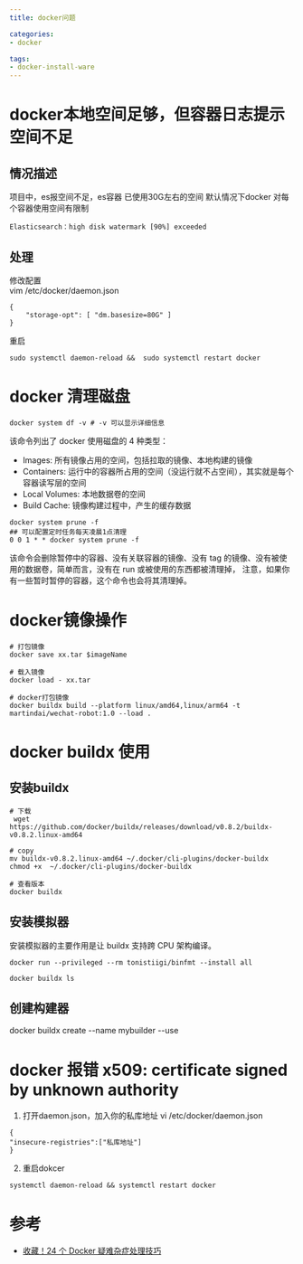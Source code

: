 ```yaml
---
title: docker问题

categories: 
- docker

tags:
- docker-install-ware
---
```


# docker本地空间足够，但容器日志提示空间不足

## 情况描述
项目中，es报空间不足，es容器 已使用30G左右的空间
默认情况下docker 对每个容器使用空间有限制  
```
Elasticsearch：high disk watermark [90%] exceeded
```
<!--more-->

## 处理
修改配置   
vim /etc/docker/daemon.json   
```
{
    "storage-opt": [ "dm.basesize=80G" ]
} 
```
重启 
```
sudo systemctl daemon-reload &&  sudo systemctl restart docker
```

# docker 清理磁盘
```shell
docker system df -v # -v 可以显示详细信息
```
该命令列出了 docker 使用磁盘的 4 种类型：  
* Images: 所有镜像占用的空间，包括拉取的镜像、本地构建的镜像
* Containers: 运行中的容器所占用的空间（没运行就不占空间），其实就是每个容器读写层的空间
* Local Volumes: 本地数据卷的空间
* Build Cache: 镜像构建过程中，产生的缓存数据

```shell
docker system prune -f
## 可以配置定时任务每天凌晨1点清理
0 0 1 * * docker system prune -f
```
该命令会删除暂停中的容器、没有关联容器的镜像、没有 tag 的镜像、没有被使用的数据卷，简单而言，没有在 run 或被使用的东西都被清理掉，
注意，如果你有一些暂时暂停的容器，这个命令也会将其清理掉。


# docker镜像操作
```
# 打包镜像
docker save xx.tar $imageName

# 载入镜像
docker load - xx.tar

# docker打包镜像
docker buildx build --platform linux/amd64,linux/arm64 -t martindai/wechat-robot:1.0 --load .
```


# docker buildx 使用

## 安装buildx
```
# 下载
 wget https://github.com/docker/buildx/releases/download/v0.8.2/buildx-v0.8.2.linux-amd64
 
# copy
mv buildx-v0.8.2.linux-amd64 ~/.docker/cli-plugins/docker-buildx
chmod +x  ~/.docker/cli-plugins/docker-buildx

# 查看版本
docker buildx 
```

## 安装模拟器
安装模拟器的主要作用是让 buildx 支持跨 CPU 架构编译。
```
docker run --privileged --rm tonistiigi/binfmt --install all

docker buildx ls
```
## 创建构建器
docker buildx create --name mybuilder --use 


# docker 报错 x509: certificate signed by unknown authority
1. 打开daemon.json，加入你的私库地址 vi /etc/docker/daemon.json
```
{
"insecure-registries":["私库地址"]
}
```
2. 重启dokcer
```
systemctl daemon-reload && systemctl restart docker
```
# 参考
* [收藏！24 个 Docker 疑难杂症处理技巧](https://www.bilibili.com/read/cv16472262)


